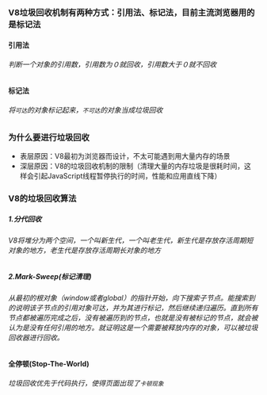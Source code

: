 ### V8垃圾回收机制有两种方式：引用法、标记法，目前主流浏览器用的是标记法

#### 引用法

###### 判断一个对象的引用数，引用数为０就回收，引用数大于０就不回收

#### 标记法

###### 将`可达`的对象标记起来，`不可达`的对象当成垃圾回收

### 为什么要进行垃圾回收

- 表层原因：V8最初为浏览器而设计，不太可能遇到用大量内存的场景
- 深层原因：V8的垃圾回收机制的限制（清理大量的内存垃圾是很耗时间，这样会引起JavaScript线程暂停执行的时间，性能和应用直线下降）

### V8的垃圾回收算法

##### 1.分代回收

###### V8将堆分为两个空间，一个叫新生代，一个叫老生代，新生代是存放存活周期短对象的地方，老生代是存放存活周期长对象的地方

##### 2.Mark-Sweep(标记清理)

###### 从最初的根对象（window或者global）的指针开始，向下搜索子节点。能搜索到的说明该子节点的引用对象可达，并为其进行标记，然后继续递归遍历。直到所有节点都被遍历完成之后，没有被遍历到的节点，也就是没有被标记的节点，就会被认为是没有任何引用的地方。就证明这是一个需要被释放内存的对象，可以被垃圾回收器进行回收。

####  全停顿(Stop-The-World)

###### 垃圾回收优先于代码执行，使得页面出现了`卡顿现象`

